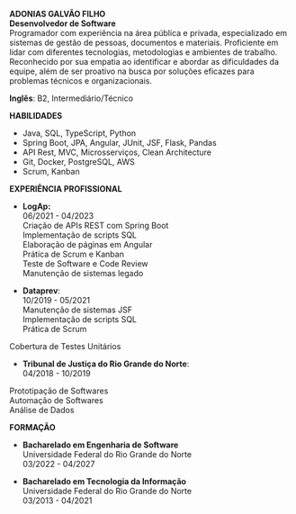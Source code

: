 **ADONIAS GALVÃO FILHO**  
**Desenvolvedor de Software**  
Programador com experiência na área pública e privada, especializado em sistemas de gestão de pessoas, documentos e materiais. Proficiente em lidar com diferentes tecnologias, metodologias e ambientes de trabalho. Reconhecido por sua empatia ao identificar e abordar as dificuldades da equipe, além de ser proativo na busca por soluções eficazes para problemas técnicos e organizacionais.  

**Inglês**:  B2, Intermediário/Técnico 

**HABILIDADES** 

* Java, SQL, TypeScript, Python  
* Spring Boot, JPA, Angular, JUnit, JSF, Flask, Pandas   
* API Rest, MVC, Microsserviços, Clean Architecture   
* Git, Docker, PostgreSQL, AWS  
* Scrum, Kanban  


**EXPERIÊNCIA PROFISSIONAL**

* **LogAp:**   
  06/2021 \- 04/2023  
  Criação de APIs REST com Spring Boot  
  Implementação de scripts SQL   
  Elaboração de páginas em Angular  
  Prática de Scrum e Kanban   
  Teste de Software e Code Review   
  Manutenção de sistemas legado  
    
* **Dataprev**:  
  10/2019 \- 05/2021  
  Manutenção de sistemas JSF  
  Implementação de scripts SQL  
  Prática de Scrum

Cobertura de Testes Unitários

* **Tribunal de Justiça do Rio Grande do Norte**:  
  04/2018 \- 10/2019

Prototipação de Softwares  
Automação de Softwares  
Análise de Dados

**FORMAÇÃO** 

* **Bacharelado em Engenharia de Software**   
  Universidade Federal do Rio Grande do Norte  
  03/2022 \- 04/2027  
    
* **Bacharelado em Tecnologia da Informação**   
  Universidade Federal do Rio Grande do Norte   
  03/2013 \- 04/2021
